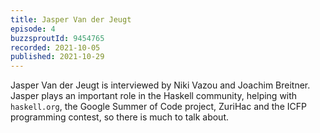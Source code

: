 ```yaml
---
title: Jasper Van der Jeugt
episode: 4
buzzsproutId: 9454765
recorded: 2021-10-05
published: 2021-10-29
---
```

Jasper Van der Jeugt is interviewed by Niki Vazou and Joachim Breitner.
Jasper plays an important role in the Haskell community, helping with
`haskell.org`, the Google Summer of Code project, ZuriHac and the ICFP
programming contest, so there is much to talk about.
